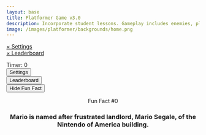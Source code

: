 ```yaml
---
layout: base
title: Platformer Game v3.0
description: Incorporate student lessons. Gameplay includes enemies, platforms, parallax backgrounds, settings with local storage, etc.  This revision introduces Settings, Leaderboard and Multiplayer.
image: /images/platformer/backgrounds/home.png
---
```



<!-- Syle is now located, as of Jan 2024 v2.0, in _sass/minima/dracula/platformer-styles.scss -->

<!-- DOM Settings Panel (sidebar id and div), managed by SettingsContro.js -->
<div id="sidebar" class="sidebar">
  <a href="javascript:void(0)" id="sidebar-header">&times; Settings</a>
</div>
<div id="leaderboardDropDown" class="leaderboardDropDown">
  <a href="javascript:void(0)" id="leaderboard-header">&times; Leaderboard</a>
</div>

<!--Audio for Mushroom -->
<audio id="Mushroom" src="{{site.baseurl}}/assets/audio/Mushroom.mp3" preload="auto"></audio>

<!--Audio for Death of Goomba -->
<audio id="goombaDeath" src="{{site.baseurl}}/assets/audio/goomba-death.mp3" preload="auto"></audio>

<!--Audio for Jump oF player -->
<audio id="PlayerJump" src="{{site.baseurl}}/assets/audio/mario-jump.mp3" preload="auto"></audio>

<!--Audio for death of player -->
<audio id="PlayerDeath" src="{{site.baseurl}}/assets/audio/MarioDeath.mp3" preload="auto"></audio>

<!--Audio for coin collection -->
<audio id="coin" src="{{site.baseurl}}/assets/audio/coin.mp3" preload="auto"></audio>


<!-- Wrap both the controls and gameplay in a container div -->
<div id="canvasContainer">
  <div class="submenu">
    <div id="score">
      Timer: <span id="timeScore">0</span>
    </div>
    <div id="gameBegin" hidden>
      <button id="startGame">Start Game</button>
    </div>
    <div id="gameOver" hidden>
      <button id="restartGame">Restart</button>
    </div>
    <div id="settings"> <!-- Controls -->
      <!-- Background controls -->
      <button id="settings-button">Settings</button>
    </div>
    <div id="leaderboard"> <!-- Controls -->
      <button id="leaderboard-button">Leaderboard</button>
    </div>
    <div id="controlText"> <!-- Controls -->
      <button onclick="controlText()">Hide Fun Fact</button>
    </div>
  </div>
  <!-- JavaScript-generated canvas items are inserted here -->
</div>

<div id="container" style="display: block;">
  <header class="fun_facts">
    <p id="num">Fun Fact #0</p>
    <h3 id="fun_fact">Mario is named after frustrated landlord, Mario Segale, of the Nintendo of America building.</h3>
    <!-- want to access later so have id-->
  </header>
</div>

<footer id="cut-story"></footer>

<script>
  var hideFunFact = document.getElementById("container");

  function controlText() {
    if(hideFunFact.style.display === "block"){
      hideFunFact.style.display = "none";
      document.getElementById("controlText").querySelector("button").innerText = "Display Fun Fact";
    } else{
      hideFunFact.style.display = "block";
      document.getElementById("controlText").querySelector("button").innerText = "Hide Fun Fact";

    }
  };
</script>
<script type="module">
  // Imports to drive game
  import GameSetup from '{{site.baseurl}}/assets/js/platformer3x/GameSetup.js';
  import GameControl from '{{site.baseurl}}/assets/js/platformer3x/GameControl.js';
  import SettingsControl from '{{site.baseurl}}/assets/js/platformer3x/SettingsControl.js';
  import GameEnv from '{{site.baseurl}}/assets/js/platformer3x/GameEnv.js';
  import Leaderboard from '{{site.baseurl}}/assets/js/platformer3x/Leaderboard.js';
  import startCutstory from '{{site.baseurl}}/assets/js/platformer3x/Cutstory.js';;

  /* 
   * ==========================================
   * ========== Game Setup ====================
   * ==========================================
   * Game Setup prepares the Game Levels and Objects
   * 1.) There are one-to-many GameLevels in a Game
   * 2.) Each GameLevel has one-to-many GameObjects
   * ==========================================
  */

  // Setup game data, the objects and levels
  GameSetup.initLevels("{{site.baseurl}}");

  /* 
   * ==========================================
   * ========== Game Control ==================
   * ==========================================
   * Game Control starts the game loop and activates game objects
   * 1.) GameControl cycles through GameLevels
   * 2.) Each GameLevel is on a looping timer, called within the game loop 
   * 3.) The game loop allows the game player (user), to interact with the game objects 
   * 4.) A timer (or score) tracks the time of user interaction within the game
   * ==========================================
  */

  // Start the PRIMARY game loop
  GameControl.gameLoop();

  /* 
  * ==========================================
  * ========== Settings Control ==============
  * ==========================================
  * Settings Control provides the ability to select game level and change game settings
  * 1.) SettingsControl must be after GameControl, it depends on GameLevels 
  * 2.) GameControl extends and implements LocalStorage to support the persistence of user data
  * 3.) Modifications can be made to User ID, GameSpeed, Gravity, and Invert(ing) screen color
  * ==========================================
  */

  // Construct settings sidebar, MVC variable paradigm, and async events to trigger user interaction
  SettingsControl.sidebar();
  Leaderboard.leaderboardDropDown();
  startCutstory();

  /* 
   * ==========================================
   *  ========== Event / Listeners =============
   *  ==========================================
   * System Event listeners
   * 1.) Window resize and GameEnv.resize trigger system updates
   * 2.) Most event listeners remain near impacting functions
   * ==========================================
  */

  // Game refresh is required when the height and width of the screen are impacted
  window.addEventListener('resize', GameEnv.resize);

  //function to control the display of the Fun Fact

</script>